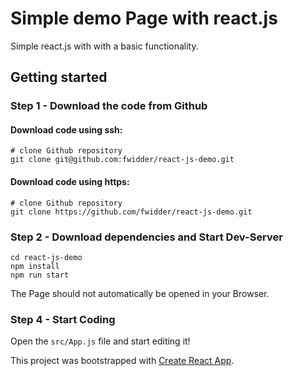 # Simple demo Page with react.js

Simple react.js with with a basic functionality.

## Getting started

### Step 1 - Download the code from Github

#### Download code using ssh:

```
# clone Github repository
git clone git@github.com:fwidder/react-js-demo.git
```

#### Download code using https:

```
# clone Github repository
git clone https://github.com/fwidder/react-js-demo.git
```

### Step 2 - Download dependencies and Start Dev-Server

```
cd react-js-demo
npm install
npm run start
```

The Page should not automatically be opened in your Browser.

### Step 4 - Start Coding

Open the `src/App.js` file and start editing it!

This project was bootstrapped with [Create React App](https://github.com/facebook/create-react-app).
